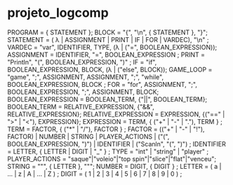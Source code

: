 # projeto_logcomp

PROGRAM = { STATEMENT };
BLOCK = "{", "\n", { STATEMENT }, "}";
STATEMENT = ( λ | ASSIGNMENT | PRINT | IF | FOR | VARDEC), "\n" ;
VARDEC = "var", IDENTIFIER, TYPE, (λ | ("=", BOOLEAN_EXPRESSION));
ASSIGNMENT = IDENTIFIER, "=", BOOLEAN_EXPRESSION ;
PRINT = "Println", "(", BOOLEAN_EXPRESSION, ")" ;
IF = "if", BOOLEAN_EXPRESSION, BLOCK, (λ | ("else", BLOCK));
GAME_LOOP = "game", ";", ASSIGNMENT, ASSIGNMENT, ";", "while", BOOLEAN_EXPRESSION, BLOCK ;
FOR = "for", ASSIGNMENT, ";", BOOLEAN_EXPRESSION, ";", ASSIGNMENT, BLOCK;
BOOLEAN_EXPRESSION = BOOLEAN_TERM, {"||", BOOLEAN_TERM}; 
BOOLEAN_TERM = RELATIVE_EXPRESSION, {"&&", RELATIVE_EXPRESSION}; 
RELATIVE_EXPRESSION = EXPRESSION, {("==" | ">" | "<"), EXPRESSION}; 
EXPRESSION = TERM, { ("+" | "-" | "."), TERM } ;
TERM = FACTOR, { ("*" | "/"), FACTOR } ;
FACTOR = (("+" | "-" | "!"), FACTOR) | NUMBER | STRING | PLAYER_ACTIONS | ("(", BOOLEAN_EXPRESSION, ")") | IDENTIFIER | ("Scanln", "(", ")") ;
IDENTIFIER = LETTER, { LETTER | DIGIT | "_" } ;
TYPE = "int" | "string" | "player" ;
PLAYER_ACTIONS = "saque"|"voleio"|"top spin"|"slice"|"flat"|"venceu";
STRING = """, { LETTER }, """;
NUMBER = DIGIT, { DIGIT } ;
LETTER = ( a | ... | z | A | ... | Z ) ;
DIGIT = ( 1 | 2 | 3 | 4 | 5 | 6 | 7 | 8 | 9 | 0 ) ;